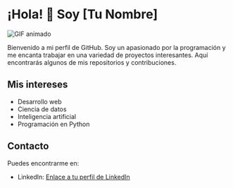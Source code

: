 # ¡Hola! 👋 Soy [Tu Nombre]

![GIF animado](https://giphy.com/gifs/computador-gu-tecnology-bGgsc5mWoryfgKBx1u)

Bienvenido a mi perfil de GitHub. Soy un apasionado por la programación y me encanta trabajar en una variedad de proyectos interesantes. Aquí encontrarás algunos de mis repositorios y contribuciones.

## Mis intereses

- Desarrollo web
- Ciencia de datos
- Inteligencia artificial
- Programación en Python

## Contacto

Puedes encontrarme en:

- LinkedIn: [Enlace a tu perfil de LinkedIn](enlace-a-tu-linkedin)

